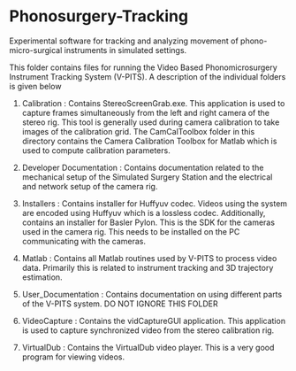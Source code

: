# Phonosurgery-Tracking
Experimental software for tracking and analyzing movement of phono-micro-surgical instruments in simulated settings.

This folder contains files for running the Video Based Phonomicrosurgery Instrument Tracking System (V-PITS).  A description of the individual folders is given below


1) Calibration : Contains StereoScreenGrab.exe.  This application is used to capture frames simultaneously from the left and right camera of the stereo rig.  This tool is generally used during camera calibration to take images of the calibration grid.  The CamCalToolbox folder in this directory contains the Camera Calibration Toolbox for Matlab which is used to compute calibration parameters.

2) Developer Documentation : Contains documentation related to the mechanical setup of the Simulated Surgery Station and the electrical and network setup of the camera rig.

3) Installers : Contains installer for Huffyuv codec.  Videos using the system are encoded using Huffyuv which is a lossless codec.  Additionally, contains an installer for Basler Pylon.  This is the SDK for the cameras used in the camera rig.  This needs to be installed on the PC communicating with the cameras.

4) Matlab : Contains all Matlab routines used by V-PITS to process video data.  Primarily this is related to instrument tracking and 3D trajectory estimation.

5) User_Documentation : Contains documentation on using different parts of the V-PITS system.  DO NOT IGNORE THIS FOLDER

6) VideoCapture : Contains the vidCaptureGUI application.   This application is used to capture synchronized video from the stereo calibration rig.

7) VirtualDub : Contains the VirtualDub video player.  This is a very good program for viewing videos.
